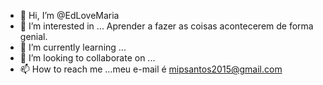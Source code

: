 - 👋 Hi, I’m @EdLoveMaria
- 👀 I’m interested in ... Aprender a fazer as coisas acontecerem de forma genial.
- 🌱 I’m currently learning ...
- 💞️ I’m looking to collaborate on ...
- 📫 How to reach me ...meu e-mail é mipsantos2015@gmail.com

<!---
EdLoveMaria/EdLoveMaria is a ✨ special ✨ repository because its `README.md` (this file) appears on your GitHub profile.
You can click the Preview link to take a look at your changes.
--->
